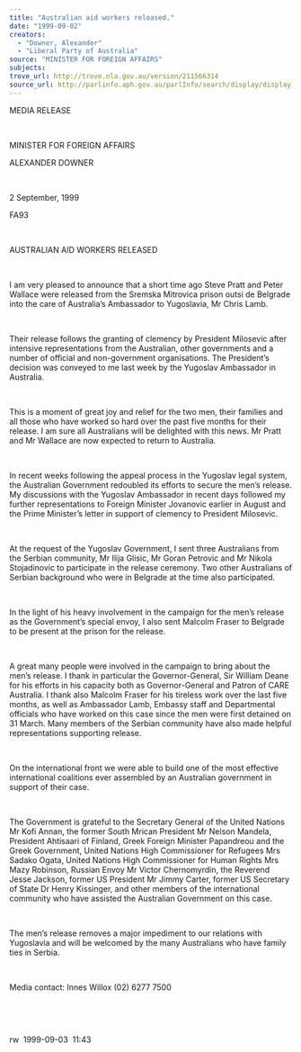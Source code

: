 ```yaml
---
title: "Australian aid workers released."
date: "1999-09-02"
creators:
  - "Downer, Alexander"
  - "Liberal Party of Australia"
source: "MINISTER FOR FOREIGN AFFAIRS"
subjects:
trove_url: http://trove.nla.gov.au/version/211566314
source_url: http://parlinfo.aph.gov.au/parlInfo/search/display/display.w3p;query=Id%3A%22media/pressrel/7JE06%22
---
```


   

  MEDIA RELEASE

  

  MINISTER FOR FOREIGN AFFAIRS

  ALEXANDER DOWNER

  

 2 September, 1999

 FA93

  

  AUSTRALIAN AID WORKERS RELEASED

  

  I am very pleased to announce that a short time ago Steve Pratt and 
Peter Wallace were released from the Sremska Mitrovica prison outsi de 
Belgrade into the care of Australia’s Ambassador to Yugoslavia, Mr 
Chris Lamb.

  

 Their release follows the granting of clemency by 
President Milosevic after intensive representations from the Australian, 
other governments and a number of official and non-government organisations. 
The President’s decision was conveyed to me last week by the Yugoslav 
Ambassador in Australia.

  

 This is a moment of great joy and relief for the two 
men, their families and all those who have worked so hard over the past 
five months for their release. I am sure all Australians will be delighted 
with this news. Mr Pratt and Mr Wallace are now expected to return to 
Australia.

  

 In recent weeks following the appeal process in the 
Yugoslav legal system, the Australian Government redoubled its efforts 
to secure the men’s release. My discussions with the Yugoslav Ambassador 
in recent days followed my further representations to Foreign Minister 
Jovanovic earlier in August and the Prime Minister’s letter in support 
of clemency to President Milosevic.

  

 At the request of the Yugoslav Government, I sent 
three Australians from the Serbian community, Mr Ilija Glisic, Mr Goran 
Petrovic and Mr Nikola Stojadinovic to participate in the release ceremony. 
Two other Australians of Serbian background who were in Belgrade at 
the time also participated.

  

 In the light of his heavy involvement in the campaign 
for the men’s release as the Government’s special envoy, I also 
sent Malcolm Fraser to Belgrade to be present at the prison for the 
release.

  

 A great many people were involved in the campaign 
to bring about the men’s release. I thank in particular the Governor-General, 
Sir William Deane for his efforts in his capacity both as Governor-General 
and Patron of CARE Australia. I thank also Malcolm Fraser for his tireless 
work over the last five months, as well as Ambassador Lamb, Embassy 
staff and Departmental officials who have worked on this case since 
the men were first detained on 31 March. Many members of the Serbian 
community have also made helpful representations supporting release.

  

 On the international front we were able to build one 
of the most effective international coalitions ever assembled by an 
Australian government in support of their case.

  

 The Government is grateful to the Secretary General 
of the United Nations Mr Kofi Annan, the former South Mrican President 
Mr Nelson Mandela, President Ahtisaari of Finland, Greek Foreign Minister 
Papandreou and the Greek Government, United Nations High Commissioner 
for Refugees Mrs Sadako Ogata, United Nations High Commissioner for 
Human Rights Mrs Mazy Robinson, Russian Envoy Mr Victor Chernomyrdin, 
the Reverend Jesse Jackson, former US President Mr Jimmy Carter, former 
US Secretary of State Dr Henry Kissinger, and other members of the international 
community who have assisted the Australian Government on this case.

  

 The men’s release removes a major impediment to 
our relations with Yugoslavia and will be welcomed by the many Australians 
who have family ties in Serbia.

  

 Media contact: Innes Willox (02) 6277 7500

  

  

  rw  1999-09-03  11:43

